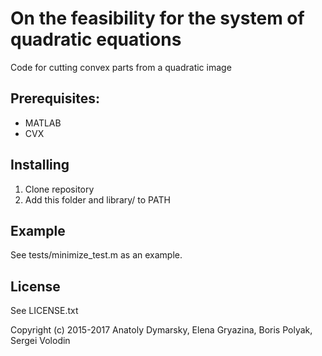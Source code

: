 # On the feasibility for the system of quadratic equations

Code for cutting convex parts from a quadratic image

## Prerequisites:
* MATLAB
* CVX

## Installing
1. Clone repository
2. Add this folder and library/ to PATH

## Example
See tests/minimize_test.m as an example.

## License
See LICENSE.txt

Copyright (c) 2015-2017 Anatoly Dymarsky, Elena Gryazina, Boris Polyak, Sergei Volodin
